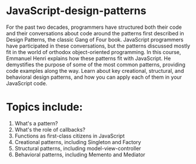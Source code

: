 # JavaScript-design-patterns

For the past two decades, programmers have structured both their code and their conversations about code around the patterns first described in Design Patterns, the classic Gang of Four book. JavaScript programmers have participated in these conversations, but the patterns discussed mostly fit in the world of orthodox object-oriented programming. In this course, Emmanuel Henri explains how these patterns fit with JavaScript. He demystifies the purpose of some of the most common patterns, providing code examples along the way. Learn about key creational, structural, and behavioral design patterns, and how you can apply each of them in your JavaScript code.


# Topics include:

1. What's a pattern?
2. What's the role of callbacks?
3. Functions as first-class citizens in JavaScript
4. Creational patterns, including Singleton and Factory
5. Structural patterns, including model-view-controller
6. Behavioral patterns, including Memento and Mediator

